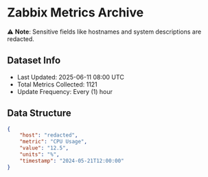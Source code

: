 # Zabbix Metrics Archive

⚠️ **Note**: Sensitive fields like hostnames and system descriptions are redacted.

## Dataset Info
- Last Updated: 2025-06-11 08:00 UTC
- Total Metrics Collected: 1121
- Update Frequency: Every (1) hour

## Data Structure
```json
{
    "host": "redacted",
    "metric": "CPU Usage",
    "value": "12.5",
    "units": "%",
    "timestamp": "2024-05-21T12:00:00"
}
```
